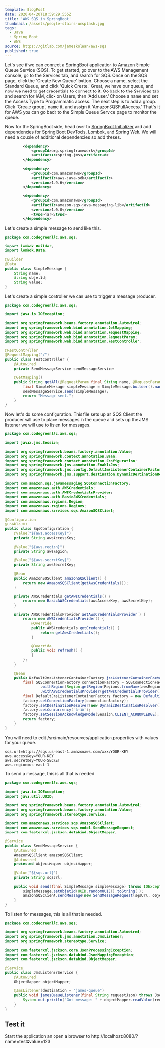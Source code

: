 ```yaml
---
template: BlogPost
date: 2020-04-20T18:59:29.555Z
title: 'AWS SQS in SpringBoot'
thumbnail: /assets/people-stairs-unsplash.jpg
tags:
  - Java
  - Spring Boot
  - AWS
source: https://gitlab.com/jameskolean/aws-sqs
published: true
---
```


Let's see if we can connect a SpringBoot application to Amazon Simple Queue Service (SQS). To get started, go over to the AWS Management console, go to the Services tab, and search for SQS. Once on the SQS page, click the 'Create New Queue' button. Choose a name, select the Standard Queue, and click 'Quick Create.' Great, we have our queue, and now we need to get credentials to connect to it. Go back to the Services tab and search for IAM, click on Users, then 'Add user.' Choose a name and set the Access Type to Programmatic access. The next step is to add a group. Click 'Create group', name it, and assign it 'AmazonSQSFullAccess.' That's it for AWS you can go back to the Simple Queue Service page to monitor the queue.

Now for the SpringBoot side, head over to [SpringBoot Initializer](https://start.spring.io/) and add dependencies for Spring Boot DevTools, Lombok, and Spring Web. We will need a couple of additional dependencies so add theses.

```XML
		<dependency>
			<groupId>org.springframework</groupId>
			<artifactId>spring-jms</artifactId>
		</dependency>

		<dependency>
			<groupId>com.amazonaws</groupId>
			<artifactId>aws-java-sdk</artifactId>
			<version>1.9.6</version>
		</dependency>

		<dependency>
			<groupId>com.amazonaws</groupId>
			<artifactId>amazon-sqs-java-messaging-lib</artifactId>
			<version>1.0.0</version>
			<type>jar</type>
		</dependency>
```

Let's create a simple message to send like this.

```java
package com.codegreenllc.aws.sqs;

import lombok.Builder;
import lombok.Data;

@Builder
@Data
public class SimpleMessage {
	String name;
	String objetId;
	String value;
}
```

Let's create a simple controller we can use to trigger a message producer.

```java
package com.codegreenllc.aws.sqs;

import java.io.IOException;

import org.springframework.beans.factory.annotation.Autowired;
import org.springframework.web.bind.annotation.GetMapping;
import org.springframework.web.bind.annotation.RequestMapping;
import org.springframework.web.bind.annotation.RequestParam;
import org.springframework.web.bind.annotation.RestController;

@RestController
@RequestMapping("/")
public class TestController {
	@Autowired
	private SendMessageService sendMessageService;

	@GetMapping()
	public String getAll(@RequestParam final String name, @RequestParam final String value) throws IOException {
		final SimpleMessage simpleMessage = SimpleMessage.builder().name(name).value(value).build();
		sendMessageService.send(simpleMessage);
		return "Message sent.";
	}
}
```

Now let's do some configuration. This file sets up an SQS Client the producer will use to place messages in the queue and sets up the JMS listener we will use to listen for messages.

```java
package com.codegreenllc.aws.sqs;

import javax.jms.Session;

import org.springframework.beans.factory.annotation.Value;
import org.springframework.context.annotation.Bean;
import org.springframework.context.annotation.Configuration;
import org.springframework.jms.annotation.EnableJms;
import org.springframework.jms.config.DefaultJmsListenerContainerFactory;
import org.springframework.jms.support.destination.DynamicDestinationResolver;

import com.amazon.sqs.javamessaging.SQSConnectionFactory;
import com.amazonaws.auth.AWSCredentials;
import com.amazonaws.auth.AWSCredentialsProvider;
import com.amazonaws.auth.BasicAWSCredentials;
import com.amazonaws.regions.Region;
import com.amazonaws.regions.Regions;
import com.amazonaws.services.sqs.AmazonSQSClient;

@Configuration
@EnableJms
public class SqsConfiguration {
	@Value("${aws.accessKey}")
	private String awsAccessKey;

	@Value("${aws.region}")
	private String awsRegion;

	@Value("${aws.secretKey}")
	private String awsSecretKey;

	@Bean
	public AmazonSQSClient amazonSQSClient() {
		return new AmazonSQSClient(getAwsCredentials());
	}

	private AWSCredentials getAwsCredentials() {
		return new BasicAWSCredentials(awsAccessKey, awsSecretKey);
	}

	private AWSCredentialsProvider getAwsCredentialsProvider() {
		return new AWSCredentialsProvider() {
			@Override
			public AWSCredentials getCredentials() {
				return getAwsCredentials();
			}

			@Override
			public void refresh() {
			}
		};
	}

	@Bean
	public DefaultJmsListenerContainerFactory jmsListenerContainerFactory() {
		final SQSConnectionFactory connectionFactory = SQSConnectionFactory.builder()
				.withRegion(Region.getRegion(Regions.fromName(awsRegion)))
				.withAWSCredentialsProvider(getAwsCredentialsProvider()).build();
		final DefaultJmsListenerContainerFactory factory = new DefaultJmsListenerContainerFactory();
		factory.setConnectionFactory(connectionFactory);
		factory.setDestinationResolver(new DynamicDestinationResolver());
		factory.setConcurrency("3-10");
		factory.setSessionAcknowledgeMode(Session.CLIENT_ACKNOWLEDGE);
		return factory;
	}
}

```

You will need to edit /src/main/resources/application.properties with values for your queue.

```properties
sqs.url=https://sqs.us-east-1.amazonaws.com/xxx/YOUR-KEY
aws.accessKey=YOUR-KEY
aws.secretKey=YOUR-SECRET
aws.region=us-east-1
```

To send a message, this is all that is needed

```java
package com.codegreenllc.aws.sqs;

import java.io.IOException;
import java.util.UUID;

import org.springframework.beans.factory.annotation.Autowired;
import org.springframework.beans.factory.annotation.Value;
import org.springframework.stereotype.Service;

import com.amazonaws.services.sqs.AmazonSQSClient;
import com.amazonaws.services.sqs.model.SendMessageRequest;
import com.fasterxml.jackson.databind.ObjectMapper;

@Service
public class SendMessageService {
	@Autowired
	AmazonSQSClient amazonSQSClient;
	@Autowired
	protected ObjectMapper objectMapper;

	@Value("${sqs.url}")
	private String sqsUrl;

	public void send(final SimpleMessage simpleMessage) throws IOException {
		simpleMessage.setObjetId(UUID.randomUUID().toString());
		amazonSQSClient.sendMessage(new SendMessageRequest(sqsUrl, objectMapper.writeValueAsString(simpleMessage)));
	}
}
```

To listen for messages, this is all that is needed.

```java
package com.codegreenllc.aws.sqs;

import org.springframework.beans.factory.annotation.Autowired;
import org.springframework.jms.annotation.JmsListener;
import org.springframework.stereotype.Service;

import com.fasterxml.jackson.core.JsonProcessingException;
import com.fasterxml.jackson.databind.JsonMappingException;
import com.fasterxml.jackson.databind.ObjectMapper;

@Service
public class JmsListenerService {
	@Autowired
	ObjectMapper objectMapper;

	@JmsListener(destination = "james-queue")
	public void jamesQueueListener(final String requestJson) throws JsonMappingException, JsonProcessingException {
		System.out.println("Got message: " + objectMapper.readValue(requestJson, SimpleMessage.class));
	}
}
```

## Test it

Start the application an open a browser to http://localhost:8080/?name=test&value=123
